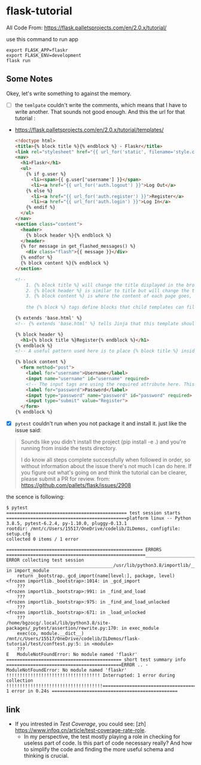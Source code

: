 # flask-tutorial 

All Code From: https://flask.palletsprojects.com/en/2.0.x/tutorial/

use this command to run app

```shell
export FLASK_APP=flaskr
export FLASK_ENV=development
flask run
```

## Some Notes

Okey, let's write something to against the memory.

- [ ] the `temlpate` couldn't write the comments, which means that
I have to write another. That sounds not good enough. And this the
url for that tutorial :
- https://flask.palletsprojects.com/en/2.0.x/tutorial/templates/

    ```html
    <!doctype html>
    <title>{% block title %}{% endblock %} - Flaskr</title>
    <link rel="stylesheet" href="{{ url_for('static', filename='style.css') }}">
    <nav>
      <h1>Flaskr</h1>
      <ul>
        {% if g.user %}
          <li><span>{{ g.user['username'] }}</span>
          <li><a href="{{ url_for('auth.logout') }}">Log Out</a>
        {% else %}
          <li><a href="{{ url_for('auth.register') }}">Register</a>
          <li><a href="{{ url_for('auth.login') }}">Log In</a>
        {% endif %}
      </ul>
    </nav>
    <section class="content">
      <header>
        {% block header %}{% endblock %}
      </header>
      {% for message in get_flashed_messages() %}
        <div class="flash">{{ message }}</div>
      {% endfor %}
      {% block content %}{% endblock %}
    </section>

    <!-- 
        1. {% block title %} will change the title displayed in the browser’s tab and window title.
        2. {% block header %} is similar to title but will change the title displayed on the page.
        3. {% block content %} is where the content of each page goes, such as the login form or a blog post. 
        
        the {% block %} tags define blocks that child templates can fill in. All the block tag does is tell the template engine that a child template may override those placeholders in the template. block tags can be inside other blocks such as if, but they will always be executed regardless of if the if block is actually rendered.-->
    ```

    ```html
    {% extends 'base.html' %}
    <!-- {% extends 'base.html' %} tells Jinja that this template should replace the blocks from the base template. All the rendered content must appear inside {% block %} tags that override blocks from the base template. -->

    {% block header %}
      <h1>{% block title %}Register{% endblock %}</h1>
    {% endblock %}
    <!-- A useful pattern used here is to place {% block title %} inside {% block header %}. This will set the title block and then output the value of it into the header block, so that both the window and page share the same title without writing it twice. -->

    {% block content %}
      <form method="post">
        <label for="username">Username</label>
        <input name="username" id="username" required>
        <!-- The input tags are using the required attribute here. This tells the browser not to submit the form until those fields are filled in. If the user is using an older browser that doesn’t support that attribute, or if they are using something besides a browser to make requests, you still want to validate the data in the Flask view. It’s important to always fully validate the data on the server, even if the client does some validation as well. -->
        <label for="password">Password</label>
        <input type="password" name="password" id="password" required>
        <input type="submit" value="Register">
      </form>
    {% endblock %}
    ```

- [X] `pytest` couldn't run when you not package it and install 
it. just like the issue said:

> Sounds like you didn't install the project (pip install -e .)
> and you're running from inside the tests directory.
> 
> I do know all steps complete successfully when followed in 
> order, so without information about the issue there's not 
> much I can do here. If you figure out what's going on and 
> think the tutorial can be clearer, please submit a PR for 
> review.
> from: https://github.com/pallets/flask/issues/2908

the scence is following:

```shell
$ pytest
============================================= test session starts =============================================platform linux -- Python 3.8.5, pytest-6.2.4, py-1.10.0, pluggy-0.13.1
rootdir: /mnt/c/Users/15517/OneDrive/codelib/ILDemos, configfile: setup.cfg
collected 0 items / 1 error

=================================================== ERRORS ====================================================________________________________________ ERROR collecting test session ________________________________________/usr/lib/python3.8/importlib/__init__.py:127: in import_module
    return _bootstrap._gcd_import(name[level:], package, level)
<frozen importlib._bootstrap>:1014: in _gcd_import
    ???
<frozen importlib._bootstrap>:991: in _find_and_load
    ???
<frozen importlib._bootstrap>:975: in _find_and_load_unlocked
    ???
<frozen importlib._bootstrap>:671: in _load_unlocked
    ???
/home/bgzocg/.local/lib/python3.8/site-packages/_pytest/assertion/rewrite.py:170: in exec_module
    exec(co, module.__dict__)
/mnt/c/Users/15517/OneDrive/codelib/ILDemos/flask-tutorial/test/conftest.py:5: in <module>
    ???
E   ModuleNotFoundError: No module named 'flaskr'
=========================================== short test summary info ===========================================ERROR .. - ModuleNotFoundError: No module named 'flaskr'
!!!!!!!!!!!!!!!!!!!!!!!!!!!!!!!!!!! Interrupted: 1 error during collection !!!!!!!!!!!!!!!!!!!!!!!!!!!!!!!!!!!!============================================== 1 error in 0.24s ===============================================
```


## link

- If you intrested in *Test Coverage*, you could see: [zh] https://www.infoq.cn/article/test-coverage-rate-role.
  - In my perspective, the test mostly playing a role in checking for useless part of code. Is this part of code necessary really? And how to simplify the code and finding the more useful schema and thinking is crucial.